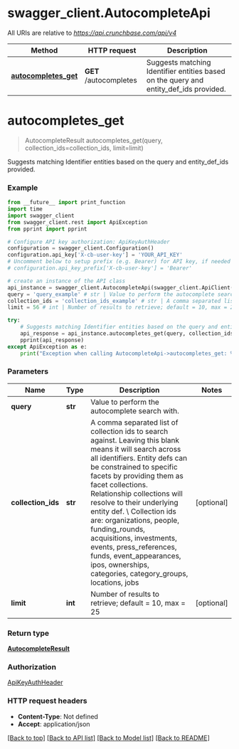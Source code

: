 # swagger_client.AutocompleteApi

All URIs are relative to *https://api.crunchbase.com/api/v4*

Method | HTTP request | Description
------------- | ------------- | -------------
[**autocompletes_get**](AutocompleteApi.md#autocompletes_get) | **GET** /autocompletes | Suggests matching Identifier entities based on the query and entity_def_ids provided.

# **autocompletes_get**
> AutocompleteResult autocompletes_get(query, collection_ids=collection_ids, limit=limit)

Suggests matching Identifier entities based on the query and entity_def_ids provided.

### Example
```python
from __future__ import print_function
import time
import swagger_client
from swagger_client.rest import ApiException
from pprint import pprint

# Configure API key authorization: ApiKeyAuthHeader
configuration = swagger_client.Configuration()
configuration.api_key['X-cb-user-key'] = 'YOUR_API_KEY'
# Uncomment below to setup prefix (e.g. Bearer) for API key, if needed
# configuration.api_key_prefix['X-cb-user-key'] = 'Bearer'

# create an instance of the API class
api_instance = swagger_client.AutocompleteApi(swagger_client.ApiClient(configuration))
query = 'query_example' # str | Value to perform the autocomplete search with.
collection_ids = 'collection_ids_example' # str | A comma separated list of collection ids to search against. Leaving this blank means it will search across all identifiers. Entity defs can be constrained to specific facets by providing them as facet collections. Relationship collections will resolve to their underlying entity def. \\ Collection ids are: organizations, people, funding_rounds, acquisitions, investments, events, press_references, funds, event_appearances, ipos, ownerships, categories, category_groups, locations, jobs  (optional)
limit = 56 # int | Number of results to retrieve; default = 10, max = 25 (optional)

try:
    # Suggests matching Identifier entities based on the query and entity_def_ids provided.
    api_response = api_instance.autocompletes_get(query, collection_ids=collection_ids, limit=limit)
    pprint(api_response)
except ApiException as e:
    print("Exception when calling AutocompleteApi->autocompletes_get: %s\n" % e)
```

### Parameters

Name | Type | Description  | Notes
------------- | ------------- | ------------- | -------------
 **query** | **str**| Value to perform the autocomplete search with. | 
 **collection_ids** | **str**| A comma separated list of collection ids to search against. Leaving this blank means it will search across all identifiers. Entity defs can be constrained to specific facets by providing them as facet collections. Relationship collections will resolve to their underlying entity def. \\ Collection ids are: organizations, people, funding_rounds, acquisitions, investments, events, press_references, funds, event_appearances, ipos, ownerships, categories, category_groups, locations, jobs  | [optional] 
 **limit** | **int**| Number of results to retrieve; default &#x3D; 10, max &#x3D; 25 | [optional] 

### Return type

[**AutocompleteResult**](AutocompleteResult.md)

### Authorization

[ApiKeyAuthHeader](../README.md#ApiKeyAuthHeader)

### HTTP request headers

 - **Content-Type**: Not defined
 - **Accept**: application/json

[[Back to top]](#) [[Back to API list]](../README.md#documentation-for-api-endpoints) [[Back to Model list]](../README.md#documentation-for-models) [[Back to README]](../README.md)


